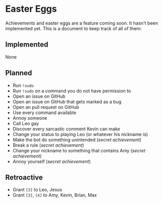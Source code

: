 # Easter Eggs

Achievements and easter eggs are a feature coming soon. It hasn't been implemented yet. This is a document to keep track of all of them:

## Implemented

None

## Planned

* Run `!sudo`
* Run `!sudo` on a command you do not have permission to
* Open an issue on GitHub
* Open an issue on GitHub that gets marked as a bug
* Open an pull request on GitHub
* Use every command available
* Annoy someone
* Call Leo gay
* Discover every sarcastic comment Kevin can make
* Change your status to playing Leo (or whatever his nickname is)
* Make the bot do something unintended (*secret achievement*)
* Break a rule (*secret achievement*)
* Change your nickname to something that contains Amy (*secret achievement*)
* Annoy yourself (*secret achievement*)

## Retroactive

* Grant `[3]` to Leo, Jesus
* Grant `[3]`, `[4]` to Amy, Kevin, Brian, Max
